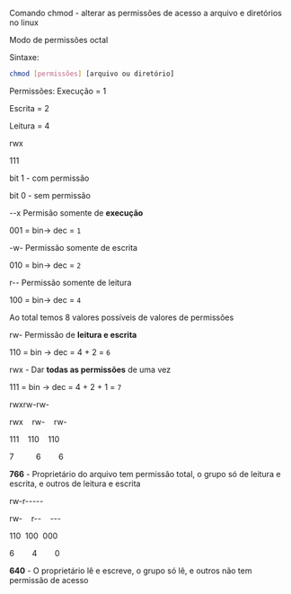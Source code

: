 Comando chmod - alterar as permissões de acesso a arquivo e diretórios no linux

Modo de permissões octal

Sintaxe:

```bash
chmod [permissões] [arquivo ou diretório]
```

Permissões:
Execução = 1

Escrita = 2

Leitura = 4


rwx

111

bit 1 - com permissão

bit 0 - sem permissão


--x Permisão somente de **execução**

001 = bin-> dec = `1`

-w- Permissão somente de escrita

010 = bin-> dec = `2`

r-- Permissão somente de leitura

100 = bin-> dec = `4`

Ao total temos 8 valores possíveis de valores de permissões


rw- Permissão de **leitura e escrita**

110 = bin -> dec = 4 + 2 = `6`

rwx - Dar **todas as permissões** de uma vez

111 = bin -> dec = 4 + 2 + 1 = `7`


rwxrw-rw-

rwx    rw-    rw-

111    110    110

7          6        6

**766** - Proprietário do arquivo tem permissão total, o grupo só de leitura e escrita, e outros de leitura e escrita



rw-r-----

rw-    r--    ---

110   100  000

6        4        0

**640** - O proprietário lê e escreve, o grupo só lê, e outros não tem permissão de acesso
